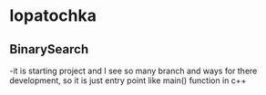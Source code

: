 # lopatochka
## BinarySearch
-it is starting project and I see so many branch and ways for there development, so it is just entry point like main() function in c++  
